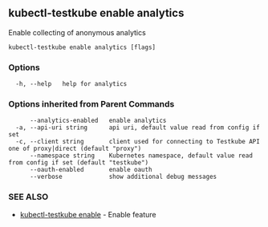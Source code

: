 ## kubectl-testkube enable analytics

Enable collecting of anonymous analytics

```
kubectl-testkube enable analytics [flags]
```

### Options

```
  -h, --help   help for analytics
```

### Options inherited from Parent Commands

```
      --analytics-enabled   enable analytics
  -a, --api-uri string      api uri, default value read from config if set
  -c, --client string       client used for connecting to Testkube API one of proxy|direct (default "proxy")
      --namespace string    Kubernetes namespace, default value read from config if set (default "testkube")
      --oauth-enabled       enable oauth
      --verbose             show additional debug messages
```

### SEE ALSO

* [kubectl-testkube enable](kubectl-testkube_enable.md)	 - Enable feature


